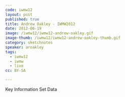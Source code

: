 ```yaml
---
code: iwmw12
layout: post
published: true
title: Andrew Oakley - IWMW2012
date: 2012-06-19
image: /iwmw12/iwmw12-andrew-oakley.gif
image-thumb: /iwmw12/iwmw12-andrew-oakley-thumb.gif
category: sketchnotes
speaker: aroakley
tags:
  - iwmw12
  - iwmw
  - live
cc: BY-SA

---
```


Key Information Set Data
